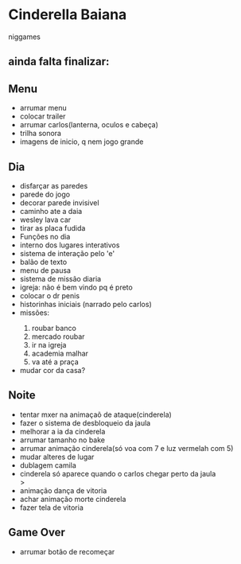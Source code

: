 # Cinderella Baiana
<p> niggames </p>
<h2> ainda falta finalizar: </h2>


<h2> Menu </h2>
<ul>
    <li>arrumar menu</li>
    <li>colocar trailer</li>
    <li>arrumar carlos(lanterna, oculos e cabeça)</li>
    <li>trilha sonora</li>
    <li>imagens de inicio, q nem jogo grande</li>
</ul>

<h2> Dia </h2>
<ul>
    <li>disfarçar as paredes</li>
    <li>parede do jogo</li>
    <li>decorar parede invisivel</li>
    <li>caminho ate a daia</li>
    <li>wesley lava car</li>
    <li>tirar as placa fudida</li>
    <li>Funções no dia</li>
    <li>interno dos lugares interativos</li>
    <li>sistema de interação pelo 'e'</li>
    <li>balão de texto</li>
    <li>menu de pausa</li>
    <li>sistema de missão diaria</li>
    <li>igreja: não é bem vindo pq é preto</li>
    <li>colocar o dr penis</li>
    <li>historinhas iniciais (narrado pelo carlos)</li>
    <li>missões:</li>
        <ol>
            <li>roubar banco</li>
            <li>mercado roubar</li>
            <li>ir na igreja</li>
            <li>academia malhar</li>
            <li>va até a praça</li>
        </ol>
    <li>mudar cor da casa?</li>
</ul>

<h2> Noite </h2>
<ul>
    <li>tentar mxer na animaçaõ de ataque(cinderela)</li>
    <li>fazer o sistema de desbloqueio da jaula</li>
    <li>melhorar a ia da cinderela</li>
    <li>arrumar tamanho no bake</li>
    <li>arrumar animação cinderela(só voa com 7 e luz vermelah com 5)</li>
    <li>mudar alteres de lugar</li>
    <li>dublagem camila</li>
    <li>cinderela só aparece quando o carlos chegar perto da jaula</li>>
    <li>animação dança de vitoria</li>
    <li>achar animação morte cinderela</li>
    <li>fazer tela de vitoria</li>
</ul>

<h2> Game Over </h2>
<ul>
    <li>arrumar botão de recomeçar</li>
</ul>
